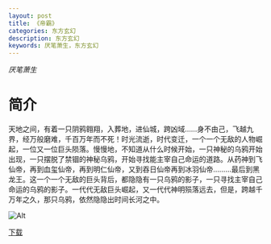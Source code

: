 ```yaml
---
layout: post
title: 《帝霸》
categories: 东方玄幻
description: 东方玄幻
keywords: 厌笔萧生，东方玄幻
---
```

*厌笔萧生*

# 简介

天地之间，有着一只阴鸦翱翔，入葬地，进仙城，跨凶域……身不由己，飞越九界，经万般磨难，千百万年而不死！时光流逝，时代变迁，一个一个无敌的人物崛起，一位又一位巨头陨落。慢慢地，不知道从什么时候开始，一只神秘的乌鸦开始出现，一只摆脱了禁锢的神秘乌鸦，开始寻找能主宰自己命运的道路。从药神到飞仙帝，再到血玺仙帝，再到明仁仙帝，又到吞日仙帝再到冰羽仙帝………最后到黑龙王。这一个一个无敌的巨头背后，都隐隐有一只乌鸦的影子，一只寻找主宰自己命运的乌鸦的影子。一代代无敌巨头崛起，又一代代神明殒落远去，但是，跨越千万年之久，那只乌鸦，依然隐隐出时间长河之中。


![Alt](https://i.loli.net/2021/08/19/8KFcnkwiI36SDdl.jpg)

[下载](www.google.com)